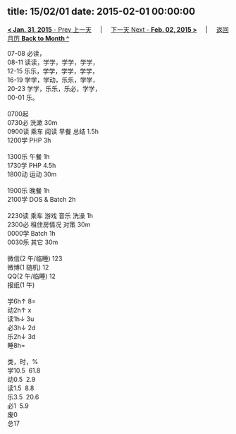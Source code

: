 title: 15/02/01
date: 2015-02-01 00:00:00
---
[**< Jan. 31, 2015** - Prev 上一天](/lifelogs/2015/01/d31.html) &nbsp; &nbsp; | &nbsp; &nbsp; [下一天 Next - **Feb. 02, 2015 >**](/lifelogs/2015/02/d02.html) &nbsp; &nbsp; |  &nbsp; &nbsp; [返回月历 **Back to Month ^**](/lifelogs/2015/02/index.html)
<br/><div>07-08 必读，</div><div>08-11 读读，学学，学学，学学，</div><div>12-15 乐乐，学学，学学，学学，<br/>16-19 学学，学动，乐乐，学学，<br/>20-23 学学，乐乐，乐必，学学，</div><div>00-01 乐。<br/><div><br/></div>0700起<br/>0730必 洗漱 30m<br/>0900读 乘车 阅读 早餐 总结 1.5h<br/>1200学 PHP 3h<div><br/></div>1300乐 午餐 1h</div><div>1730学 PHP 4.5h</div><div>1800动 运动 30m</div><div><br/></div><div>1900乐 晚餐 1h</div><div>2100学 DOS & Batch 2h</div><div><br/></div><div>2230读 乘车 游戏 音乐 洗澡 1h</div><div>2300必 租住房情况 对策 30m</div><div>0000学 Batch 1h</div><div>0030乐 其它 30m</div><div><div><br/></div><div>微信(2 午/临睡) 123</div>微博(1 随机) 12<br/>QQ(2 午/临睡) 12<br/>报纸(1 午) <div><br/></div>学6h↑ 8=<br/>动2h↑ x<br/>读1h↓ 3u<br/>必3h↓ 2d<br/>乐2h↓ 3d<br/>睡8h=<div><br/></div>类，时，%<br/>学10.5  61.8<br/>动0.5  2.9<br/>读1.5  8.8<br/>乐3.5  20.6<br/>必1  5.9<br/>废0<br/>总17</div>
